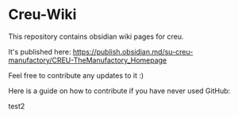 # Creu-Wiki
This repository contains obsidian wiki pages for creu. 

It's published here: https://publish.obsidian.md/su-creu-manufactory/CREU-TheManufactory_Homepage


Feel free to contribute any updates to it :)


Here is a guide on how to contribute if you have never used GitHub:

test2
